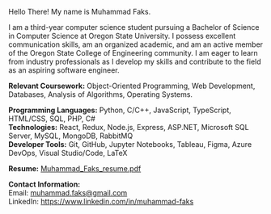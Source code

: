 Hello There! My name is Muhammad Faks.

I am a third-year computer science student pursuing a Bachelor of Science in Computer Science at Oregon State University. I possess excellent communication skills, am an organized academic, and am an active member of the Oregon State College of Engineering community. I am eager to learn from industry professionals as I develop my skills and contribute to the field as an aspiring software engineer.

**Relevant Coursework:** Object-Oriented Programming, Web Development, Databases, Analysis of Algorithms, Operating Systems.

**Programming Languages:** Python, C/C++, JavaScript, TypeScript, HTML/CSS, SQL, PHP, C#      
**Technologies:** React, Redux, Node.js, Express, ASP.NET, Microsoft SQL Server, MySQL, MongoDB, RabbitMQ      
**Developer Tools:** Git, GitHub, Jupyter Notebooks, Tableau, Figma, Azure DevOps, Visual Studio/Code, LaTeX    

**Resume:** [Muhammad_Faks_resume.pdf](https://github.com/mfaks/mfaks/files/13851612/Muhammad_Faks_resume.pdf)

**Contact Information:**    
Email: muhammad.faks@gmail.com     
LinkedIn: https://www.linkedin.com/in/muhammad-faks
